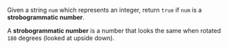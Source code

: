 Given a string `num` which represents an integer, return `true` if `num` is a **strobogrammatic number**.

A **strobogrammatic number** is a number that looks the same when rotated `180` degrees (looked at upside down).